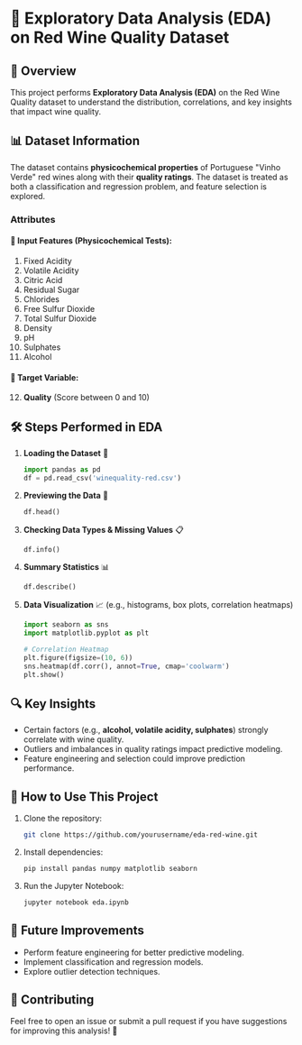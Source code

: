 # 🍷 Exploratory Data Analysis (EDA) on Red Wine Quality Dataset

## 📌 Overview
This project performs **Exploratory Data Analysis (EDA)** on the Red Wine Quality dataset to understand the distribution, correlations, and key insights that impact wine quality.

## 📊 Dataset Information
The dataset contains **physicochemical properties** of Portuguese "Vinho Verde" red wines along with their **quality ratings**. The dataset is treated as both a classification and regression problem, and feature selection is explored.

### **Attributes**
#### 🔹 Input Features (Physicochemical Tests):
1. Fixed Acidity
2. Volatile Acidity
3. Citric Acid
4. Residual Sugar
5. Chlorides
6. Free Sulfur Dioxide
7. Total Sulfur Dioxide
8. Density
9. pH
10. Sulphates
11. Alcohol

#### 🎯 Target Variable:
12. **Quality** (Score between 0 and 10)

## 🛠️ Steps Performed in EDA
1. **Loading the Dataset** 📂
   ```python
   import pandas as pd
   df = pd.read_csv('winequality-red.csv')
   ```

2. **Previewing the Data** 🧐
   ```python
   df.head()
   ```

3. **Checking Data Types & Missing Values** 📋
   ```python
   df.info()
   ```

4. **Summary Statistics** 📊
   ```python
   df.describe()
   ```

5. **Data Visualization** 📈 (e.g., histograms, box plots, correlation heatmaps)
   ```python
   import seaborn as sns
   import matplotlib.pyplot as plt

   # Correlation Heatmap
   plt.figure(figsize=(10, 6))
   sns.heatmap(df.corr(), annot=True, cmap='coolwarm')
   plt.show()
   ```

## 🔍 Key Insights
- Certain factors (e.g., **alcohol, volatile acidity, sulphates**) strongly correlate with wine quality.
- Outliers and imbalances in quality ratings impact predictive modeling.
- Feature engineering and selection could improve prediction performance.

## 🚀 How to Use This Project
1. Clone the repository:
   ```bash
   git clone https://github.com/yourusername/eda-red-wine.git
   ```
2. Install dependencies:
   ```bash
   pip install pandas numpy matplotlib seaborn
   ```
3. Run the Jupyter Notebook:
   ```bash
   jupyter notebook eda.ipynb
   ```

## 📌 Future Improvements
- Perform feature engineering for better predictive modeling.
- Implement classification and regression models.
- Explore outlier detection techniques.

## 🤝 Contributing
Feel free to open an issue or submit a pull request if you have suggestions for improving this analysis! 🚀



